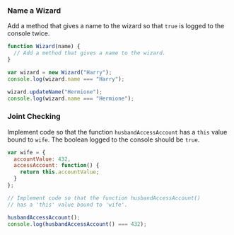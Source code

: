 ### Name a Wizard

Add a method that gives a name to the wizard so that `true` is logged to the console twice.

```js
function Wizard(name) {
  // Add a method that gives a name to the wizard.
}

var wizard = new Wizard("Harry");
console.log(wizard.name === "Harry");

wizard.updateName("Hermione");
console.log(wizard.name === "Hermione");
```

### Joint Checking

Implement code so that the function `husbandAccessAccount` has a `this` value bound to `wife`. The boolean logged to the console should be `true`.

```js
var wife = {
  accountValue: 432,
  accessAccount: function() {
    return this.accountValue;
  }
};

// Implement code so that the function husbandAccessAccount()
// has a 'this' value bound to 'wife'.

husbandAccessAccount();
console.log(husbandAccessAccount() === 432);
```
